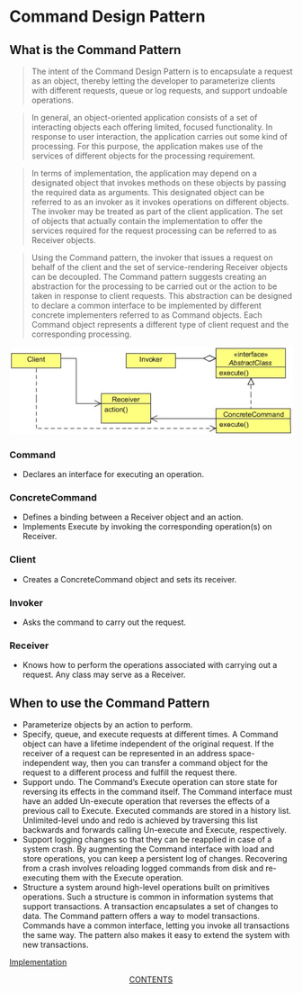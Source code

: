 #   Command Design Pattern


##  What is the Command Pattern
>   The intent of the Command Design Pattern is to encapsulate a request as an object, thereby letting the developer to parameterize
    clients with different requests, queue or log requests, and support undoable operations.
    
>   In general, an object-oriented application consists of a set of interacting objects each offering limited, focused functionality. In
    response to user interaction, the application carries out some kind of processing. For this purpose, the application makes use of
    the services of different objects for the processing requirement.
    
>   In terms of implementation, the application may depend on a designated object that invokes methods on these objects by passing
    the required data as arguments. This designated object can be referred to as an invoker as it invokes operations on different
    objects. The invoker may be treated as part of the client application. The set of objects that actually contain the implementation
    to offer the services required for the request processing can be referred to as Receiver objects.
    
>   Using the Command pattern, the invoker that issues a request on behalf of the client and the set of service-rendering Receiver
    objects can be decoupled. The Command pattern suggests creating an abstraction for the processing to be carried out or the action
    to be taken in response to client requests. This abstraction can be designed to declare a common interface to be implemented
    by different concrete implementers referred to as Command objects. Each Command object represents a different type of client
    request and the corresponding processing.

    
![UML diagram](https://github.com/11andrew1991/design_patterns/blob/master/Command/img/command.PNG)


### Command
-   Declares an interface for executing an operation.

### ConcreteCommand
-   Defines a binding between a Receiver object and an action.
-   Implements Execute by invoking the corresponding operation(s) on Receiver.

### Client
-   Creates a ConcreteCommand object and sets its receiver.

### Invoker
-   Asks the command to carry out the request.

### Receiver
-   Knows how to perform the operations associated with carrying out a request. Any class may serve as a Receiver.


##  When to use the Command Pattern
-   Parameterize objects by an action to perform.
-   Specify, queue, and execute requests at different times. A Command object can have a lifetime independent of the original
    request. If the receiver of a request can be represented in an address space-independent way, then you can transfer a command
    object for the request to a different process and fulfill the request there.
-   Support undo. The Command’s Execute operation can store state for reversing its effects in the command itself. The
    Command interface must have an added Un-execute operation that reverses the effects of a previous call to Execute.
    Executed commands are stored in a history list. Unlimited-level undo and redo is achieved by traversing this list backwards
    and forwards calling Un-execute and Execute, respectively.
-   Support logging changes so that they can be reapplied in case of a system crash. By augmenting the Command interface
    with load and store operations, you can keep a persistent log of changes. Recovering from a crash involves reloading logged
    commands from disk and re-executing them with the Execute operation.
-   Structure a system around high-level operations built on primitives operations. Such a structure is common in information
    systems that support transactions. A transaction encapsulates a set of changes to data. The Command pattern offers a way to
    model transactions. Commands have a common interface, letting you invoke all transactions the same way. The pattern also
    makes it easy to extend the system with new transactions.
    
    
[Implementation](https://github.com/11andrew1991/design_patterns/tree/master/Command/app/)


<p align="center">
  <a href="https://github.com/11andrew1991/design_patterns">CONTENTS</a>
</p>       